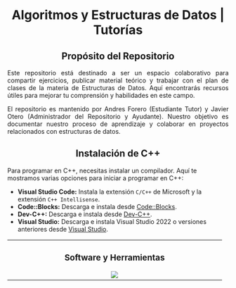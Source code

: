 <!--! Title !-->

<h1 align="center">Algoritmos y Estructuras de Datos | Tutorías</h1>

<!--! About This Repository !-->

<h2 align="center">Propósito del Repositorio</h2>

<div style="text-align:justify;">
  <p>
    Este repositorio está destinado a ser un espacio colaborativo para compartir ejercicios, publicar material teórico y trabajar con el plan de clases de la materia de Estructuras de Datos. Aquí encontrarás recursos útiles para mejorar tu comprensión y habilidades en este campo.
  </p>
  <p>
    El repositorio es mantenido por Andres Forero (Estudiante Tutor) y Javier Otero (Administrador del Repositorio y Ayudante). Nuestro objetivo es documentar nuestro proceso de aprendizaje y colaborar en proyectos relacionados con estructuras de datos.
  </p>
</div>

<!--! Installation of C++ !-->

<h2 align="center">Instalación de C++</h2>

<div>
  <p>Para programar en C++, necesitas instalar un compilador. Aquí te mostramos varias opciones para iniciar a programar en C++:</p>
  <ul>
    <li><strong>Visual Studio Code:</strong> Instala la extensión <code>C/C++</code> de Microsoft y la extensión <code>C++ Intellisense</code>.</li>
    <li><strong>Code::Blocks:</strong> Descarga e instala desde <a href="http://www.codeblocks.org/downloads">Code::Blocks</a>.</li>
    <li><strong>Dev-C++:</strong> Descarga e instala desde <a href="https://sourceforge.net/projects/orwelldevcpp/">Dev-C++</a>.</li>
    <li><strong>Visual Studio:</strong> Descarga e instala Visual Studio 2022 o versiones anteriores desde <a href="https://visualstudio.microsoft.com/">Visual Studio</a>.</li>
  </ul>
</div>

<table align="center">
  <tr>
    <td style="width:50%; text-align:center; vertical-align:top;">
      <h3 align="center">Software y Herramientas</h3>
      <img src="https://skillicons.dev/icons?i=vscode,codeblocks,devcpp,visualstudio&perline=4&theme=dark"/>
    </td>
  </tr>
</table>

<!--! reecom !-->
